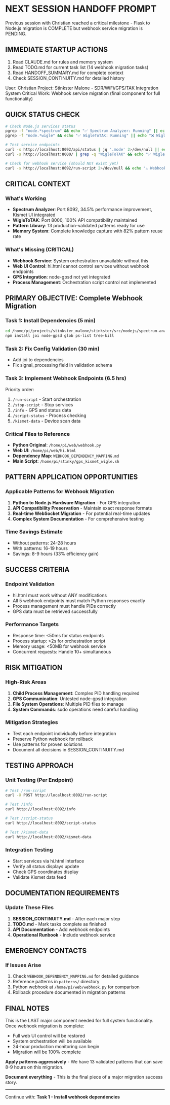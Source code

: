 # NEXT SESSION HANDOFF PROMPT

Previous session with Christian reached a critical milestone - Flask to Node.js migration is COMPLETE but webhook service migration is PENDING.

## IMMEDIATE STARTUP ACTIONS

1. Read CLAUDE.md for rules and memory system
2. Read TODO.md for current task list (14 webhook migration tasks)
3. Read HANDOFF_SUMMARY.md for complete context
4. Check SESSION_CONTINUITY.md for detailed history

User: Christian
Project: Stinkster Malone - SDR/WiFi/GPS/TAK Integration System
Critical Work: Webhook service migration (final component for full functionality)

## QUICK STATUS CHECK

```bash
# Check Node.js services status
pgrep -f "node.*spectrum" && echo "✅ Spectrum Analyzer: Running" || echo "❌ Spectrum Analyzer: Stopped"
pgrep -f "node.*wigle" && echo "✅ WigleToTAK: Running" || echo "❌ WigleToTAK: Stopped"

# Test service endpoints
curl -s http://localhost:8092/api/status | jq '.mode' 2>/dev/null || echo "Spectrum API not responding"
curl -s http://localhost:8000/ | grep -q "WigleToTAK" && echo "✅ WigleToTAK: OK" || echo "WigleToTAK: Not responding"

# Check for webhook service (should NOT exist yet)
curl -s http://localhost:8092/run-script 2>/dev/null && echo "⚠️ Webhook endpoints exist" || echo "✅ Webhook endpoints not yet implemented"
```

## CRITICAL CONTEXT

### What's Working
- **Spectrum Analyzer**: Port 8092, 34.5% performance improvement, Kismet UI integrated
- **WigleToTAK**: Port 8000, 100% API compatibility maintained
- **Pattern Library**: 13 production-validated patterns ready for use
- **Memory System**: Complete knowledge capture with 82% pattern reuse rate

### What's Missing (CRITICAL)
- **Webhook Service**: System orchestration unavailable without this
- **Web UI Control**: hi.html cannot control services without webhook endpoints
- **GPS Integration**: node-gpsd not yet integrated
- **Process Management**: Orchestration script control not implemented

## PRIMARY OBJECTIVE: Complete Webhook Migration

### Task 1: Install Dependencies (5 min)
```bash
cd /home/pi/projects/stinkster_malone/stinkster/src/nodejs/spectrum-analyzer
npm install joi node-gpsd glob ps-list tree-kill
```

### Task 2: Fix Config Validation (30 min)
- Add joi to dependencies
- Fix signal_processing field in validation schema

### Task 3: Implement Webhook Endpoints (6.5 hrs)
Priority order:
1. `/run-script` - Start orchestration
2. `/stop-script` - Stop services
3. `/info` - GPS and status data
4. `/script-status` - Process checking
5. `/kismet-data` - Device scan data

### Critical Files to Reference
- **Python Original**: `/home/pi/web/webhook.py`
- **Web UI**: `/home/pi/web/hi.html`
- **Dependency Map**: `WEBHOOK_DEPENDENCY_MAPPING.md`
- **Main Script**: `/home/pi/stinky/gps_kismet_wigle.sh`

## PATTERN APPLICATION OPPORTUNITIES

### Applicable Patterns for Webhook Migration
1. **Python to Node.js Hardware Migration** - For GPS integration
2. **API Compatibility Preservation** - Maintain exact response formats
3. **Real-time WebSocket Migration** - For potential real-time updates
4. **Complex System Documentation** - For comprehensive testing

### Time Savings Estimate
- Without patterns: 24-28 hours
- With patterns: 16-19 hours
- Savings: 8-9 hours (33% efficiency gain)

## SUCCESS CRITERIA

### Endpoint Validation
- hi.html must work without ANY modifications
- All 5 webhook endpoints must match Python responses exactly
- Process management must handle PIDs correctly
- GPS data must be retrieved successfully

### Performance Targets
- Response time: <50ms for status endpoints
- Process startup: <2s for orchestration script
- Memory usage: <50MB for webhook service
- Concurrent requests: Handle 10+ simultaneous

## RISK MITIGATION

### High-Risk Areas
1. **Child Process Management**: Complex PID handling required
2. **GPS Communication**: Untested node-gpsd integration
3. **File System Operations**: Multiple PID files to manage
4. **System Commands**: sudo operations need careful handling

### Mitigation Strategies
- Test each endpoint individually before integration
- Preserve Python webhook for rollback
- Use patterns for proven solutions
- Document all decisions in SESSION_CONTINUITY.md

## TESTING APPROACH

### Unit Testing (Per Endpoint)
```bash
# Test /run-script
curl -X POST http://localhost:8092/run-script

# Test /info
curl http://localhost:8092/info

# Test /script-status  
curl http://localhost:8092/script-status

# Test /kismet-data
curl http://localhost:8092/kismet-data
```

### Integration Testing
- Start services via hi.html interface
- Verify all status displays update
- Check GPS coordinates display
- Validate Kismet data feed

## DOCUMENTATION REQUIREMENTS

### Update These Files
1. **SESSION_CONTINUITY.md** - After each major step
2. **TODO.md** - Mark tasks complete as finished
3. **API Documentation** - Add webhook endpoints
4. **Operational Runbook** - Include webhook service

## EMERGENCY CONTACTS

### If Issues Arise
1. Check `WEBHOOK_DEPENDENCY_MAPPING.md` for detailed guidance
2. Reference patterns in `patterns/` directory
3. Python webhook at `/home/pi/web/webhook.py` for comparison
4. Rollback procedure documented in migration patterns

## FINAL NOTES

This is the LAST major component needed for full system functionality. Once webhook migration is complete:
- Full web UI control will be restored
- System orchestration will be available
- 24-hour production monitoring can begin
- Migration will be 100% complete

**Apply patterns aggressively** - We have 13 validated patterns that can save 8-9 hours on this migration.

**Document everything** - This is the final piece of a major migration success story.

---

Continue with: **Task 1 - Install webhook dependencies**